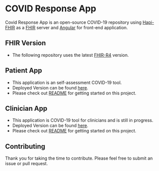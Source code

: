 # COVID Response App

Covid Response App is an open-source COVID-19 repository using [Hapi-FHIR](https://hapifhir.io/) as a [FHIR](https://www.hl7.org/fhir/) server and [Angular](https://angular.io/) for front-end application.

## FHIR Version

* The following repository uses the latest [FHIR-R4](http://hl7.org/fhir/) version.

## Patient App

* This application is an self-assessment COVID-19 tool.
* Deployed Version can be found [here](https://covid19.smilecdr.com/covid-response-app/).
* Please check out [README](https://github.com/hapifhir/covid-response-app/tree/master/patient-app) for getting started on this project.

## Clinician App

* This application is COVID-19 tool for clinicians and is still in progress.
* Deployed Version can be found [here](https://covid19.smilecdr.com/clinician-app/).
* Please check out [README](https://github.com/hapifhir/covid-response-app/tree/master/clinician-app) for getting started on this project.


## Contributing 

Thank you for taking the time to contribute. Please feel free to submit an issue or pull request.
 
